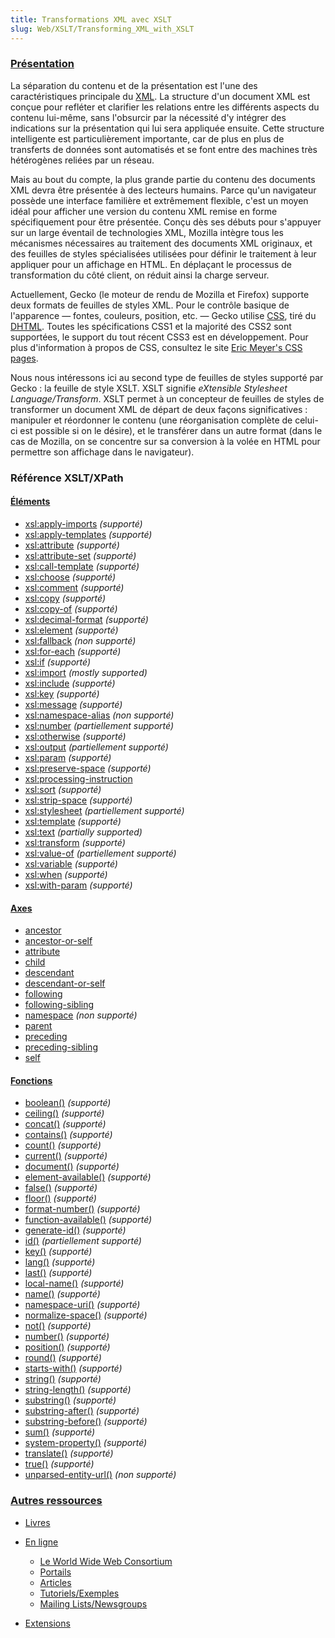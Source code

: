 ```yaml
---
title: Transformations XML avec XSLT
slug: Web/XSLT/Transforming_XML_with_XSLT
---
```


### [Présentation](/fr/Transformations_XML_avec_XSLT/Présentation)

La séparation du contenu et de la présentation est l'une des caractéristiques principale du [XML](/fr/XML). La structure d'un document XML est conçue pour refléter et clarifier les relations entre les différents aspects du contenu lui-même, sans l'obsurcir par la nécessité d'y intégrer des indications sur la présentation qui lui sera appliquée ensuite. Cette structure intelligente est particulièrement importante, car de plus en plus de transferts de données sont automatisés et se font entre des machines très hétérogènes reliées par un réseau.

Mais au bout du compte, la plus grande partie du contenu des documents XML devra être présentée à des lecteurs humains. Parce qu'un navigateur possède une interface familière et extrêmement flexible, c'est un moyen idéal pour afficher une version du contenu XML remise en forme spécifiquement pour être présentée. Conçu dès ses débuts pour s'appuyer sur un large éventail de technologies XML, Mozilla intègre tous les mécanismes nécessaires au traitement des documents XML originaux, et des feuilles de styles spécialisées utilisées pour définir le traitement à leur appliquer pour un affichage en HTML. En déplaçant le processus de transformation du côté client, on réduit ainsi la charge serveur.

Actuellement, Gecko (le moteur de rendu de Mozilla et Firefox) supporte deux formats de feuilles de styles XML. Pour le contrôle basique de l'apparence — fontes, couleurs, position, etc. — Gecko utilise [CSS](/fr/CSS), tiré du [DHTML](/fr/DHTML). Toutes les spécifications CSS1 et la majorité des CSS2 sont supportées, le support du tout récent CSS3 est en développement. Pour plus d'information à propos de CSS, consultez le site [Eric Meyer's CSS pages](http://www.meyerweb.com/eric/css/).

Nous nous intéressons ici au second type de feuilles de styles supporté par Gecko&nbsp;: la feuille de style XSLT. XSLT signifie _eXtensible Stylesheet Language/Transform_. XSLT permet à un concepteur de feuilles de styles de transformer un document XML de départ de deux façons significatives&nbsp;: manipuler et réordonner le contenu (une réorganisation complète de celui-ci est possible si on le désire), et le transférer dans un autre format (dans le cas de Mozilla, on se concentre sur sa conversion à la volée en HTML pour permettre son affichage dans le navigateur).

### Référence XSLT/XPath

#### [Éléments](/fr/XSLT/Éléments)

- [xsl:apply-imports](/fr/XSLT/apply-imports) _(supporté)_
- [xsl:apply-templates](/fr/XSLT/apply-templates) _(supporté)_
- [xsl:attribute](/fr/XSLT/attribute) _(supporté)_
- [xsl:attribute-set](/fr/XSLT/attribute-set) _(supporté)_
- [xsl:call-template](/fr/XSLT/call-template) _(supporté)_
- [xsl:choose](/fr/XSLT/choose) _(supporté)_
- [xsl:comment](/fr/XSLT/comment) _(supporté)_
- [xsl:copy](/fr/XSLT/copy) _(supporté)_
- [xsl:copy-of](/fr/XSLT/copy-of) _(supporté)_
- [xsl:decimal-format](/fr/XSLT/decimal-format) _(supporté)_
- [xsl:element](/fr/XSLT/element) _(supporté)_
- [xsl:fallback](/fr/XSLT/fallback) _(non supporté)_
- [xsl:for-each](/fr/XSLT/for-each) _(supporté)_
- [xsl:if](/fr/XSLT/if) _(supporté)_
- [xsl:import](/fr/XSLT/import) _(mostly supported)_
- [xsl:include](/fr/XSLT/include) _(supporté)_
- [xsl:key](/fr/XSLT/key) _(supporté)_
- [xsl:message](/fr/XSLT/message) _(supporté)_
- [xsl:namespace-alias](/fr/XSLT/namespace-alias) _(non supporté)_
- [xsl:number](/fr/XSLT/number) _(partiellement supporté)_
- [xsl:otherwise](/fr/XSLT/otherwise) _(supporté)_
- [xsl:output](/fr/XSLT/output) _(partiellement supporté)_
- [xsl:param](/fr/XSLT/param) _(supporté)_
- [xsl:preserve-space](/fr/XSLT/preserve-space) _(supporté)_
- [xsl:processing-instruction](/fr/XSLT/processing-instruction)
- [xsl:sort](/fr/XSLT/sort) _(supporté)_
- [xsl:strip-space](/fr/XSLT/strip-space) _(supporté)_
- [xsl:stylesheet](/fr/XSLT/stylesheet) _(partiellement supporté)_
- [xsl:template](/fr/XSLT/template) _(supporté)_
- [xsl:text](/fr/XSLT/text) _(partially supported)_
- [xsl:transform](/fr/XSLT/transform) _(supporté)_
- [xsl:value-of](/fr/XSLT/value-of) _(partiellement supporté)_
- [xsl:variable](/fr/XSLT/variable) _(supporté)_
- [xsl:when](/fr/XSLT/when) _(supporté)_
- [xsl:with-param](/fr/XSLT/with-param) _(supporté)_

#### [Axes](/fr/XPath/Axes)

- [ancestor](/fr/XPath/Axes/ancestor)
- [ancestor-or-self](/fr/XPath/Axes/ancestor-or-self)
- [attribute](/fr/XPath/Axes/attribute)
- [child](/fr/XPath/Axes/child)
- [descendant](/fr/XPath/Axes/descendant)
- [descendant-or-self](/fr/XPath/Axes/descendant-or-self)
- [following](/fr/XPath/Axes/following)
- [following-sibling](/fr/XPath/Axes/following-sibling)
- [namespace](/fr/XPath/Axes/namespace) _(non supporté)_
- [parent](/fr/XPath/Axes/parent)
- [preceding](/fr/XPath/Axes/preceding)
- [preceding-sibling](/fr/XPath/Axes/preceding-sibling)
- [self](/fr/XPath/Axes/self)

#### [Fonctions](/fr/XPath/Fonctions)

- [boolean()](/fr/XPath/Fonctions/boolean) _(supporté)_
- [ceiling()](/fr/XPath/Fonctions/ceiling) _(supporté)_
- [concat()](/fr/XPath/Fonctions/concat) _(supporté)_
- [contains()](/fr/XPath/Fonctions/contains) _(supporté)_
- [count()](/fr/XPath/Fonctions/count) _(supporté)_
- [current()](/fr/XPath/Fonctions/current) _(supporté)_
- [document()](/fr/XPath/Fonctions/document) _(supporté)_
- [element-available()](/fr/XPath/Fonctions/element-available) _(supporté)_
- [false()](/fr/XPath/Fonctions/false) _(supporté)_
- [floor()](/fr/XPath/Fonctions/floor) _(supporté)_
- [format-number()](/fr/XPath/Fonctions/format-number) _(supporté)_
- [function-available()](/fr/XPath/Fonctions/function-available) _(supporté)_
- [generate-id()](/fr/XPath/Fonctions/generate-id) _(supporté)_
- [id()](/fr/XPath/Fonctions/id) _(partiellement supporté)_
- [key()](/fr/XPath/Fonctions/key) _(supporté)_
- [lang()](/fr/XPath/Fonctions/lang) _(supporté)_
- [last()](/fr/XPath/Fonctions/last) _(supporté)_
- [local-name()](/fr/XPath/Fonctions/local-name) _(supporté)_
- [name()](/fr/XPath/Fonctions/name) _(supporté)_
- [namespace-uri()](/fr/XPath/Fonctions/namespace-uri) _(supporté)_
- [normalize-space()](/fr/XPath/Fonctions/normalize-space) _(supporté)_
- [not()](/fr/XPath/Fonctions/not) _(supporté)_
- [number()](/fr/XPath/Fonctions/number) _(supporté)_
- [position()](/fr/XPath/Fonctions/position) _(supporté)_
- [round()](/fr/XPath/Fonctions/round) _(supporté)_
- [starts-with()](/fr/XPath/Fonctions/starts-with) _(supporté)_
- [string()](/fr/XPath/Fonctions/string) _(supporté)_
- [string-length()](/fr/XPath/Fonctions/string-length) _(supporté)_
- [substring()](/fr/XPath/Fonctions/substring) _(supporté)_
- [substring-after()](/fr/XPath/Fonctions/substring-after) _(supporté)_
- [substring-before()](/fr/XPath/Fonctions/substring-before) _(supporté)_
- [sum()](/fr/XPath/Fonctions/sum) _(supporté)_
- [system-property()](/fr/XPath/Fonctions/system-property) _(supporté)_
- [translate()](/fr/XPath/Fonctions/translate) _(supporté)_
- [true()](/fr/XPath/Fonctions/true) _(supporté)_
- [unparsed-entity-url()](/fr/XPath/Fonctions/unparsed-entity-url) _(non supporté)_

### [Autres ressources](/fr/Transformations_XML_avec_XSLT/Autres_ressources)

- [Livres](/fr/Transformations_XML_avec_XSLT/Autres_ressources#Livres)
- [En ligne](/fr/Transformations_XML_avec_XSLT/Autres_ressources#En_ligne)

  - [Le World Wide Web Consortium](/fr/Transformations_XML_avec_XSLT/Autres_ressources#Le_World_Wide_Web_Consortium)
  - [Portails](/fr/Transformations_XML_avec_XSLT/Autres_ressources#Portails)
  - [Articles](/fr/Transformations_XML_avec_XSLT/Autres_ressources#Articles)
  - [Tutoriels/Exemples](/fr/Transformations_XML_avec_XSLT/Autres_ressources#Tutoriels.2FExemples)
  - [Mailing Lists/Newsgroups](/fr/Transformations_XML_avec_XSLT/Autres_ressources#Mailing_Lists.2FNewsgroups)

- [Extensions](/fr/Transformations_XML_avec_XSLT/Autres_ressources#Extensions)
